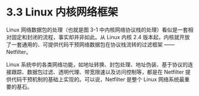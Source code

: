 # 3.3 Linux 内核网络框架

Linux 网络数据包的处理（也就是图 3-1 中内核网络协议栈的处理）看似是一套相对固定和封闭的流程，事实却并非如此。从 Linux 内核 2.4 版本起，内核就开放了一套通用的、可提供代码干预网络数据包在协议栈流转的过滤框架 —— Netfilter。

Linux 系统中的各类网络功能，如地址转换、封包处理、地址伪装、基于协议的连接跟踪、数据包过滤、透明代理、带宽限速以及访问控制等，都是在 Netfilter 提供代码干预机制的基础上实现的。可以说，Netfilter 是整个 Linux 网络系统最重要的基石。